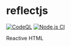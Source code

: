 # reflectjs

[![CodeQL](https://github.com/fcapolini/reflectjs/actions/workflows/codeql.yml/badge.svg)](https://github.com/fcapolini/reflectjs/actions/workflows/codeql.yml)
[![Node.js CI](https://github.com/fcapolini/reflectjs/actions/workflows/node.js.yml/badge.svg)](https://github.com/fcapolini/reflectjs/actions/workflows/node.js.yml)

Reactive HTML
